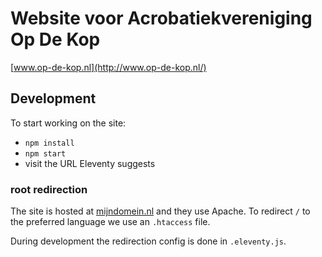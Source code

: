 # Website voor Acrobatiekvereniging Op De Kop

[www.op-de-kop.nl](http://www.op-de-kop.nl/)

## Development

To start working on the site:

- `npm install`
- `npm start`
- visit the URL Eleventy suggests


### root redirection

The site is hosted at [mijndomein.nl](https://mijndomein.nl) and they use
Apache. To redirect `/` to the preferred language we use an `.htaccess` file.

During development the redirection config is done in `.eleventy.js`.
